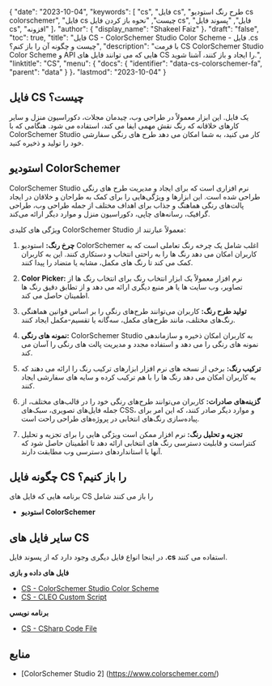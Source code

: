 {
  "date": "2023-10-04",
  "keywords": [
"cs",
"فایل cs",
"طرح رنگ استودیو cs colorschemer",
"فایل cs چیست",
"نحوه باز کردن فایل cs",
"فایل",
"پسوند فایل cs",
"افزونه"
]،
  "author": {
    "display_name": "Shakeel Faiz"
}،
  "draft": "false",
  "toc": true,
  "title": "فایل CS - ColorSchemer Studio Color Scheme - فایل .cs چیست و چگونه آن را باز کنم؟",
  "description": "با فرمت CS ColorSchemer Studio Color Scheme و API هایی که می توانند فایل های CS را ایجاد و باز کنند، آشنا شوید.",
  "linktitle": "CS",
  "menu": {
    "docs": {
      "identifier": "data-cs-colorschemer-fa",
      "parent": "data"
}
}،
  "lastmod": "2023-10-04"
}

## فایل CS چیست؟

یک فایل. این ابزار معمولاً در طراحی وب، چیدمان مجلات، دکوراسیون منزل و سایر کارهای خلاقانه که رنگ نقش مهمی ایفا می کند، استفاده می شود. هنگامی که با ColorSchemer Studio کار می کنید، به شما امکان می دهد طرح های رنگی سفارشی خود را تولید و ذخیره کنید.

## استودیو ColorSchemer

ColorSchemer Studio نرم افزاری است که برای ایجاد و مدیریت طرح های رنگی طراحی شده است. این ابزارها و ویژگی‌هایی را برای کمک به طراحان و خلاقان در ایجاد پالت‌های رنگی هماهنگ و جذاب برای اهداف مختلف از جمله طراحی وب، طراحی گرافیک، رسانه‌های چاپی، دکوراسیون منزل و موارد دیگر ارائه می‌کند.

ویژگی های کلیدی ColorSchemer Studio معمولاً عبارتند از:

1.  **چرخ رنگ:** استودیو ColorSchemer اغلب شامل یک چرخه رنگ تعاملی است که به کاربران امکان می دهد رنگ ها را به راحتی انتخاب و دستکاری کنند. این به کاربران کمک می کند تا رنگ های مکمل، مشابه یا متضاد را پیدا کنند.
    
2.  **Color Picker:** نرم افزار معمولاً یک ابزار انتخاب رنگ برای انتخاب رنگ ها از تصاویر، وب سایت ها یا هر منبع دیگری ارائه می دهد و از تطابق دقیق رنگ ها اطمینان حاصل می کند.
    
3.  **تولید طرح رنگ:** کاربران می‌توانند طرح‌های رنگی را بر اساس قوانین هماهنگی رنگ‌های مختلف، مانند طرح‌های مکمل، سه‌گانه یا تقسیم-مکمل ایجاد کنند.
    
4.  **نمونه های رنگی:** ColorSchemer Studio به کاربران امکان ذخیره و سازماندهی نمونه های رنگی را می دهد و استفاده مجدد و مدیریت پالت های رنگی را آسان می کند.
    
5.  **ترکیب رنگ:** برخی از نسخه های نرم افزار ابزارهای ترکیب رنگ را ارائه می دهند که به کاربران امکان می دهد رنگ ها را با هم ترکیب کرده و سایه های سفارشی ایجاد کنند.
    
6.  **گزینه‌های صادرات:** کاربران می‌توانند طرح‌های رنگی خود را در قالب‌های مختلف، از جمله فایل‌های تصویری، سبک‌های CSS، و موارد دیگر صادر کنند، که این امر برای پیاده‌سازی رنگ‌های انتخابی در پروژه‌های طراحی راحت است.
    
7.  **تجزیه و تحلیل رنگ:** نرم افزار ممکن است ویژگی هایی را برای تجزیه و تحلیل کنتراست و قابلیت دسترسی رنگ های انتخابی ارائه دهد تا اطمینان حاصل شود که آنها با استانداردهای دسترسی وب مطابقت دارند.

## چگونه فایل CS را باز کنیم؟

برنامه هایی که فایل های CS را باز می کنند شامل

- **استودیو ColorSchemer**

## سایر فایل های CS

در اینجا انواع فایل دیگری وجود دارد که از پسوند فایل **.cs** استفاده می کنند.

**فایل های داده و بازی**
- [CS - ColorSchemer Studio Color Scheme](/data/cs-colorschemer/)
- [CS - CLEO Custom Script](/game/cs-cleo/)

**برنامه نويسي**
- [CS - CSharp Code File](/programming/cs/)

## منابع
* [ColorSchemer Studio 2] (https://www.colorschemer.com/)


